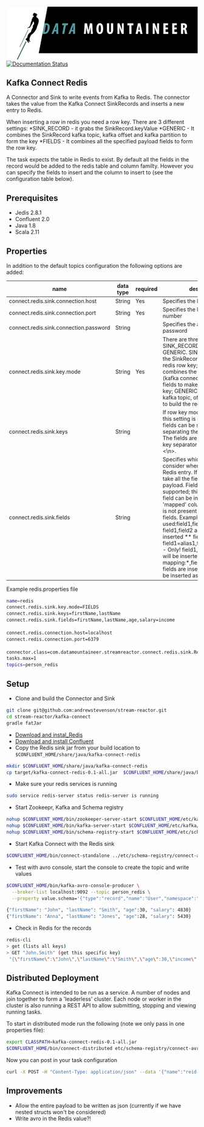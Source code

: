 ![](../images/DM-logo.jpg)
[![Documentation Status](https://readthedocs.org/projects/streamreactor/badge/?version=latest)](http://streamreactor.readthedocs.io/en/latest/redis.html#kafka-connect-redis)


## Kafka Connect Redis

A Connector and Sink to write events from Kafka to Redis. The connector takes the value from the Kafka Connect SinkRecords and inserts a new entry to Redis.

When inserting a row in redis you need a row key. There are 3 different settings:
*SINK_RECORD - it grabs the SinkRecord.keyValue
*GENERIC - It combines the SinkRecord kafka topic, kafka offset and kafka partition to form the key
*FIELDS - It combines all the specified payload fields to form the row key.

The task expects the table in Redis to exist. By default all the fields in the record would be added to the redis table and column familty. However you can specify the fields to insert and the column to insert to (see the configuration table below).

## Prerequisites

* Jedis 2.8.1
* Confluent 2.0
* Java 1.8 
* Scala 2.11

## Properties

In addition to the default topics configuration the following options are added:

| name       | data type           | required|  description|
|-----|-----------|----------|------------|
| connect.redis.sink.connection.host| String | Yes | Specifies the Redis server |
| connect.redis.sink.connection.port| String | Yes | Specifies the Redis server port number |
| connect.redis.sink.connection.password| String |  | Specifies the authorization password |
| connect.redis.sink.key.mode | String | Yes | There are three available modes: SINK_RECORD, FIELDS and GENERIC. SINK_RECORD - uses the SinkRecord.keyValue as the redis row key; FIELDS - combines the specified payload (kafka connect Struct instance) fields to make up the redis row key; GENERIC- combines the kafka topic, offset and partition to build the redis row key. |
| connect.redis.sink.keys | String | | If row key mode is set to FIELDS this setting is required. Multiple fields can be specified by separating them via a comma; The fields are combined using a key separator by default is set to <\\n>. |
|connect.redis.sink.fields | String | | Specifies which fields to consider when inserting the new Redis entry. If is not set it will take all the fields present in the payload. Field mapping is supported; this way a payload field can be inserted into a 'mapped' column. If this setting is not present it will insert all fields.  Examples: * fields to be used:field1,field2,field3; - Only! field1,field2 and field3 will be inserted ** fields with mapping: field1=alias1,field2,field3=alias3 - Only! field1, field2 and field3 will be inserted *** fields with mapping:*,field3=alias - All fields are inserted but field3 will be inserted as 'alias' |

Example redis.properties file

```bash
name=redis
connect.redis.sink.key.mode=FIELDS
connect.redis.sink.keys=firstName,lastName
connect.redis.sink.fields=firstName,lastName,age,salary=income

connect.redis.connection.host=localhost
connect.redis.connection.port=6379

connector.class=com.datamountaineer.streamreactor.connect.redis.sink.RedisSinkConnector
tasks.max=1
topics=person_redis
```

## Setup

* Clone and build the Connector and Sink

```bash
git clone git@github.com:andrewstevenson/stream-reactor.git
cd stream-reactor/kafka-connect
gradle fatJar
```

* [Download and instal_Redis](http://redis.io)
* [Download and install Confluent](http://www.confluent.io/)
* Copy the Redis sink jar from your build location to `$CONFLUENT_HOME/share/java/kafka-connect-redis`

```bash
mkdir $CONFLUENT_HOME/share/java/kafka-connect-redis
cp target/kafka-connect-redis-0.1-all.jar  $CONFLUENT_HOME/share/java/kafka-connect-redis/
```
    
* Make sure your redis services is running

```bash
sudo service redis-server status redis-server is running
```
    
* Start  Zookeepr, Kafka and Schema registry

```bash
nohup $CONFLUENT_HOME/bin/zookeeper-server-start $CONFLUENT_HOME/etc/kafka/zookeeper.properties > /dev/null 2>&1 &
nohup $CONFLUENT_HOME/bin/kafka-server-start $CONFLUENT_HOME/etc/kafka/server.properties > /dev/null 2>&1 &
nohup $CONFLUENT_HOME/bin/schema-registry-start $CONFLUENT_HOME/etc/schema-registry/schema-registry.properties > /dev/null 2>&1 &
```

    
* Start Kafka Connect with the Redis sink


```bash
$CONFLUENT_HOME/bin/connect-standalone ../etc/schema-registry/connect-avro-standalone.properties ../etc/kafka-connect-redis/redis.properties
```

* Test with avro console, start the console to create the topic and write values

```bash
$CONFLUENT_HOME/bin/kafka-avro-console-producer \
  --broker-list localhost:9092 --topic person_redis \
  --property value.schema='{"type":"record","name":"User","namespace":"com.datamountaineer.streamreactor.connect.redis","fields":[{"name":"firstName","type":"string"},{"name":"lastName","type":"string"},{"name":"age","type":"int"},{"name":"salary","type":"double"}]}'
```

```bash
{"firstName": "John", "lastName": "Smith", "age":30, "salary": 4830}
{"firstName": "Anna", "lastName": "Jones", "age":28, "salary": 5430}
```
    
* Check in Redis for the records

```bash
redis-cli
> get (lists all keys)
> GET "John.Smith" (get this specific key)
 "{\"firstName\":\"John\",\"lastName\":\"Smith\",\"age\":30,\"income\":4830.0}"

``` 

## Distributed Deployment
    
Kafka Connect is intended to be run as a service. A number of nodes and join together to form a 'leaderless' cluster. Each node or worker in
the cluster is also running a REST API to allow submitting, stopping and viewing running tasks.

To start in distributed mode run the following (note we only pass in one properties file):

```bash
export CLASSPATH=kafka-connect-redis-0.1-all.jar
$CONFLUENT_HOME/bin/connect-distributed etc/schema-registry/connect-avro-distributed.properties
```

Now you can post in your task configuration

```bash
curl -X POST -H "Content-Type: application/json" --data '{"name":"reid-sink","config": {"connect.redis.sink.key.mode":"FIELDS","connect.redis.sink.keys":"firstName,lastName","connect.redis.sink.fields":" firstName,lastName,age,salary":"income","connect.redis.connection.host":"$SERVER","connect.redis.connection.port":" 6379","connector.class":" com.datamountaineer.streamreactor.connect.redis.sink.RedisSinkConnector","tasks.max":"1","topics":"person_redis"}}' http://localhost:8083/connectors
```

## Improvements
* Allow the entire payload to be written as json (currently if we have nested structs won't be considered)
* Write avro in the Redis value?!
